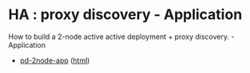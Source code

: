 # HA : proxy discovery - Application

How to build a 2-node active active deployment + proxy discovery. - Application

* [pd-2node-app](src/site/markdown/index.md) ([html](https://tibcosoftware.github.io/tibco-streaming-samples/10.5.0-SNAPSHOT/highavailability/pd-2node/pd-2node-app/))
